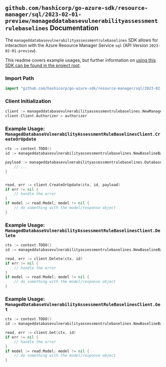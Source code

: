 
## `github.com/hashicorp/go-azure-sdk/resource-manager/sql/2023-02-01-preview/manageddatabasevulnerabilityassessmentrulebaselines` Documentation

The `manageddatabasevulnerabilityassessmentrulebaselines` SDK allows for interaction with the Azure Resource Manager Service `sql` (API Version `2023-02-01-preview`).

This readme covers example usages, but further information on [using this SDK can be found in the project root](https://github.com/hashicorp/go-azure-sdk/tree/main/docs).

### Import Path

```go
import "github.com/hashicorp/go-azure-sdk/resource-manager/sql/2023-02-01-preview/manageddatabasevulnerabilityassessmentrulebaselines"
```


### Client Initialization

```go
client := manageddatabasevulnerabilityassessmentrulebaselines.NewManagedDatabaseVulnerabilityAssessmentRuleBaselinesClientWithBaseURI("https://management.azure.com")
client.Client.Authorizer = authorizer
```


### Example Usage: `ManagedDatabaseVulnerabilityAssessmentRuleBaselinesClient.CreateOrUpdate`

```go
ctx := context.TODO()
id := manageddatabasevulnerabilityassessmentrulebaselines.NewBaselineBaselineID("12345678-1234-9876-4563-123456789012", "example-resource-group", "managedInstanceValue", "databaseValue", "ruleIdValue", "default")

payload := manageddatabasevulnerabilityassessmentrulebaselines.DatabaseVulnerabilityAssessmentRuleBaseline{
	// ...
}


read, err := client.CreateOrUpdate(ctx, id, payload)
if err != nil {
	// handle the error
}
if model := read.Model; model != nil {
	// do something with the model/response object
}
```


### Example Usage: `ManagedDatabaseVulnerabilityAssessmentRuleBaselinesClient.Delete`

```go
ctx := context.TODO()
id := manageddatabasevulnerabilityassessmentrulebaselines.NewBaselineBaselineID("12345678-1234-9876-4563-123456789012", "example-resource-group", "managedInstanceValue", "databaseValue", "ruleIdValue", "default")

read, err := client.Delete(ctx, id)
if err != nil {
	// handle the error
}
if model := read.Model; model != nil {
	// do something with the model/response object
}
```


### Example Usage: `ManagedDatabaseVulnerabilityAssessmentRuleBaselinesClient.Get`

```go
ctx := context.TODO()
id := manageddatabasevulnerabilityassessmentrulebaselines.NewBaselineBaselineID("12345678-1234-9876-4563-123456789012", "example-resource-group", "managedInstanceValue", "databaseValue", "ruleIdValue", "default")

read, err := client.Get(ctx, id)
if err != nil {
	// handle the error
}
if model := read.Model; model != nil {
	// do something with the model/response object
}
```
